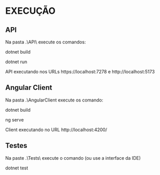 # EXECUÇÃO

## API

Na pasta .\API\ execute os comandos:

dotnet build

dotnet run

API executando nos URLs https://localhost:7278 e http://localhost:5173

## Angular Client

Na pasta .\AngularClient execute os comando:

dotnet build

ng serve

Client executando no URL http://localhost:4200/

## Testes

Na paste .\Tests\ execute o comando (ou use a interface da IDE)

dotnet test
